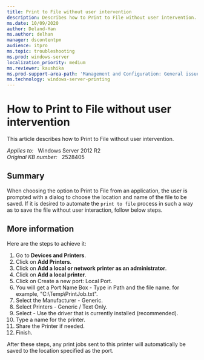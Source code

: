 ```yaml
---
title: Print to File without user intervention
description: Describes how to Print to File without user intervention.
ms.date: 10/09/2020
author: Deland-Han
ms.author: delhan 
manager: dscontentpm
audience: itpro
ms.topic: troubleshooting
ms.prod: windows-server
localization_priority: medium
ms.reviewer: kaushika
ms.prod-support-area-path: 'Management and Configuration: General issues'
ms.technology: windows-server-printing
---
```

# How to Print to File without user intervention

This article describes how to Print to File without user intervention.

_Applies to:_ &nbsp; Windows Server 2012 R2  
_Original KB number:_ &nbsp; 2528405

## Summary

When choosing the option to Print to File from an application, the user is prompted with a dialog to choose the location and name of the file to be saved. If it is desired to automate the `print to file` process in such a way as to save the file without user interaction, follow below steps.

## More information

Here are the steps to achieve it:  

1. Go to **Devices and Printers**.
2. Click on **Add Printers**.
3. Click on **Add a local or network printer as an administrator**.
4. Click on **Add a local printer**.
5. Click on Create a new port: Local Port.
6. You will get a Port Name Box - Type in Path and the file name. for example, "C:\\Temp\\PrintJob.txt".
7. Select the Manufacturer - Generic.
8. Select Printers - Generic / Text Only.
9. Select - Use the driver that is currently installed (recommended).
10. Type a name for the printer.  
11. Share the Printer if needed.
12. Finish.

After these steps, any print jobs sent to this printer will automatically be saved to the location specified as the port.
